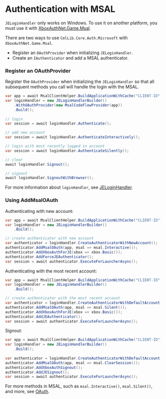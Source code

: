 # Authentication with MSAL

`JELoginHandler` only works on Windows. To use it on another platform, you must use it with [XboxAuthNet.Game.Msal](../xboxauthnet.game.msal/).

There are two ways to use `CmlLib.Core.Auth.Microsoft` with `XboxAuthNet.Game.Msal`.

* Register an `OAuthProvider` when initializing `JELoginHandler`.
* Create an `IAuthenticator` and add a MSAL authenticator.

### Register an OAuthProvider <a href="#oauthprovider" id="oauthprovider"></a>

Register the `OAuthProvider` when initializing the `JELoginHandler` so that all subsequent methods you call will handle the login with the MSAL.

```csharp
var app = await MsalClientHelper.BuildApplicationWithCache("CLIENT-ID");
var loginHandler = new JELoginHandlerBuilder()
    .WithOAuthProvider(new MsalCodeFlowProvider(app))
    .Build();
    
// login
var session = await loginHandler.Authenticate();

// add new account
var session = await loginHandler.AuthenticateInteractively();

// login with most recently logged in account
var session = await loginHandler.AuthenticateSilently();

// clear
await loginHandler.Signout();

// signout
await loginHandler.SignoutWithBrowser();
```

For more information about `loginHandler`, see [JELoginHandler](jeloginhandler.md).

### Using AddMsalOAuth

Authenticating with new account:

```csharp
var app = await MsalClientHelper.BuildApplicationWithCache("CLIENT-ID");
var loginHandler = new JELoginHandlerBuilder()
    .Build();

// create authenticator with new account
var authenticator = loginHandler.CreateAuthenticatorWithNewAccount();
authenticator.AddMsalOAuth(app, msal => msal.Interactive());
authenticator.AddXboxAuthForJE(xbox => xbox.Basic());
authenticator.AddForceJEAuthenticator();
var session = await authenticator.ExecuteForLauncherAsync();
```

Authenticating with the most recent account:

```csharp
var app = await MsalClientHelper.BuildApplicationWithCache("CLIENT-ID");
var loginHandler = new JELoginHandlerBuilder()
    .Build();

// create authenticator with the most recent account
var authenticator = loginHandler.CreateAuthenticatorWithDefaultAccount();
authenticator.AddMsalOAuth(app, msal => msal.Silent());
authenticator.AddXboxAuthForJE(xbox => xbox.Basic());
authenticator.AddJEAuthenticator();
var session = await authenticator.ExecuteForLauncherAsync();
```

Signout:

```csharp
var app = await MsalClientHelper.BuildApplicationWithCache("CLIENT-ID");
var loginHandler = new JELoginHandlerBuilder()
    .Build();
    
var authenticator = loginHandler.CreateAuthenticatorWithDefaultAccount();
authenticator.AddMsalOAuth(app, msal => msal.ClearSession());
authenticator.AddXboxAuthSignout();
authenticator.AddJESignout();
var session = await authenticator.ExecuteForLauncherAsync();
```

For more methods in MSAL, such as `msal.Interactive()`, `msal.Silent()`, and more, see [OAuth](../xboxauthnet.game.msal/oauth.md).
